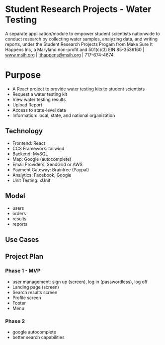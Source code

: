 # Student Research Projects - Water Testing
A separate application/module to empower student scientists nationwide to conduct research by collecting water samples, analyzing data, and writing reports, under the Student Research Projects Progam from Make Sure It Happens Inc, a Maryland non-profit and 501(c)(3) EIN 85-3536160 | www.msih.org | ithappens@msih.org | 717-674-4674

# Purpose
- A React project to provide water testing kits to student scientists 
- Request a water testing kit
- View water testing results
- Upload Report
- Access to state-level data
- Information: local, state, and national organization

## Technology
- Frontend: React
- CCS Framework: tailwind
- Backend: MySQL
- Map: Google (autocomplete)
- Email Providers: SendGrid or AWS
- Payment Gateway: Braintree (Paypal)
- Analytics: Facebook, Google
- Unit Testing: xUnit

## Model
- users
- orders
- results
- reports


## Use Cases


## Project Plan

### Phase 1 - MVP

- user management: sign up (screen), log in (passwordless), log off
- Landing page (screen)
- Search results screen
- Profile screen
- Footer
- Menu  

### Phase 2

- google autocomplete
- better search capabilities
